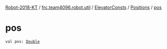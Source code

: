 [Robot-2018-KT](../../../index.md) / [frc.team4096.robot.util](../../index.md) / [ElevatorConsts](../index.md) / [Positions](index.md) / [pos](./pos.md)

# pos

`val pos: `[`Double`](https://kotlinlang.org/api/latest/jvm/stdlib/kotlin/-double/index.html)